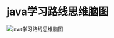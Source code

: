 # java学习路线思维脑图
![java学习路线思维脑图](https://github.com/duling2/java-Learn/raw/master/23%E7%A7%8D%E8%AE%BE%E8%AE%A1%E6%A8%A1%E5%BC%8F/Image/base%E8%84%91%E5%9B%BE.png)


